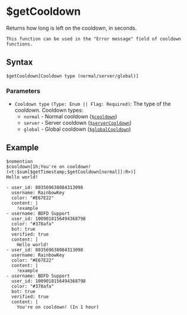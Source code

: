 # $getCooldown
Returns how long is left on the cooldown, in seconds.

```admonish note
This function can be used in the "Error message" field of cooldown functions.
```

## Syntax
```
$getCooldown[Cooldown type (normal/server/global)]
```

### Parameters
- `Cooldown type` `(Type: Enum || Flag: Required)`: The type of the cooldown. Cooldown types:
  - `normal` - Normal cooldown ([`$cooldown`](./cooldown.md))
  - `server` - Server cooldown ([`$serverCooldown`](./serverCooldown.md))
  - `global` - Global cooldown ([`$globalCooldown`](./globalCooldown.md))

## Example
```
$nomention
$cooldown[1h;You're on cooldown! (<t:$sum[$getTimestamp;$getCooldown[normal]]:R>)]
Hello world!
```

``` discord yaml
- user_id: 803569638084313098
  username: RainbowKey
  color: "#E67E22"
  content: |
    !example
- username: BDFD Support
  user_id: 1009018156494368798
  color: "#378afa"
  bot: true
  verified: true
  content: |
    Hello world!
- user_id: 803569638084313098
  username: RainbowKey
  color: "#E67E22"
  content: |
    !example
- username: BDFD Support
  user_id: 1009018156494368798
  color: "#378afa"
  bot: true
  verified: true
  content: |
    You're on cooldown! (In 1 hour)
```
